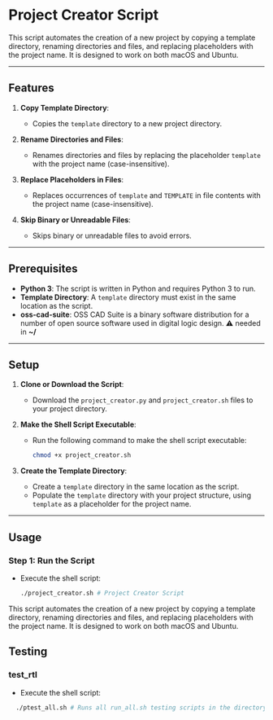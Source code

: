 # Project Creator Script

This script automates the creation of a new project by copying a template directory, renaming directories and files, and replacing placeholders with the project name. It is designed to work on both macOS and Ubuntu.

---

## Features

1. **Copy Template Directory**:
   - Copies the `template` directory to a new project directory.

2. **Rename Directories and Files**:
   - Renames directories and files by replacing the placeholder `template` with the project name (case-insensitive).

3. **Replace Placeholders in Files**:
   - Replaces occurrences of `template` and `TEMPLATE` in file contents with the project name (case-insensitive).

4. **Skip Binary or Unreadable Files**:
   - Skips binary or unreadable files to avoid errors.

---

## Prerequisites

- **Python 3**: The script is written in Python and requires Python 3 to run.
- **Template Directory**: A `template` directory must exist in the same location as the script.
- **oss-cad-suite**: OSS CAD Suite is a binary software distribution for a number of open source software used in digital logic design. ⚠️ needed in **~/**

---

## Setup

1. **Clone or Download the Script**:
   - Download the `project_creator.py` and `project_creator.sh` files to your project directory.

2. **Make the Shell Script Executable**:
   - Run the following command to make the shell script executable:
     ```bash
     chmod +x project_creator.sh
     ```

3. **Create the Template Directory**:
   - Create a `template` directory in the same location as the script.
   - Populate the `template` directory with your project structure, using `template` as a placeholder for the project name.

---

## Usage

### Step 1: Run the Script
- Execute the shell script:
  ```bash
  ./project_creator.sh # Project Creator Script
  ```

This script automates the creation of a new project by copying a template directory, renaming directories and files, and replacing placeholders with the project name. It is designed to work on both macOS and Ubuntu.


## Testing

### test_rtl

- Execute the shell script:
```bash
  ./ptest_all.sh # Runs all run_all.sh testing scripts in the directory
```